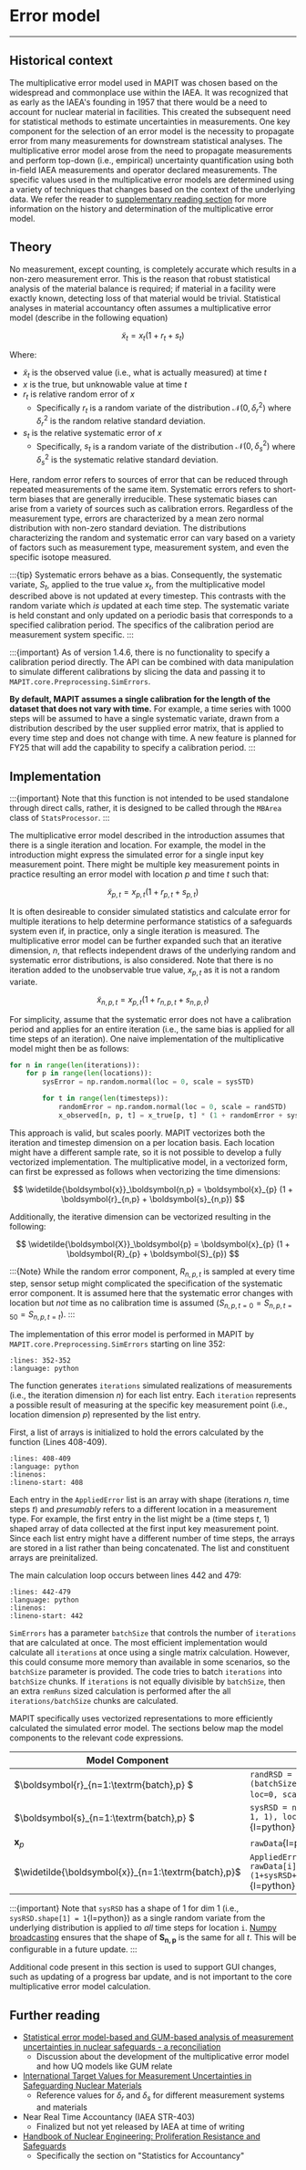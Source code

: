 # Error model

---

## Historical context
The multiplicative error model used in MAPIT was chosen based on the widespread and commonplace use within the IAEA. It was recognized that as early as the IAEA's founding in 1957 that there would be a need to account for nuclear material in facilities. This created the subsequent need for statistical methods to estimate uncertainties in measurements. One key component for the selection of an error model is the necessity to propagate error from many measurements for downstream statistical analyses. The multiplicative error model arose from the need to propagate measurements and perform top-down (i.e., empirical) uncertainty quantification using both in-field IAEA measurements and operator declared measurements. The specific values used in the multiplicative error models are determined using a variety of techniques that changes based on the context of the underlying data. We refer the reader to [supplementary reading section](#further-reading) for more information on the history and determination of the multiplicative error model.

## Theory

No measurement, except counting, is completely accurate which results in a non-zero measurement error. This is the reason that robust statistical analysis of the material balance is required; if material in a facility were exactly known, detecting loss of that material would be trivial. Statistical analyses in material accountancy often assumes a multiplicative error model (describe in the following equation)

$$
    \widetilde{x}_t = x_t (1 + r_t + s_t)
$$

Where:
* $\widetilde{x}_t$ is the observed value (i.e., what is actually measured) at time $t$
* $x$ is the true, but unknowable value at time $t$
* $r_t$ is relative random error of $x$
    * Specifically $r_t$ is a random variate of the distribution $\mathcal{N}(0, \delta_r^2)$ where $\delta_r^2$ is the random relative standard deviation.
* $s_t$ is the relative systematic error of $x$
    * Specifically, $s_t$ is a random variate of the distribution $\mathcal{N}(0, \delta_s^2)$ where $\delta_s^2$ is the systematic relative standard deviation.

Here, random error refers to sources of error that can be reduced through repeated measurements of the same item. Systematic errors refers to short-term biases that are generally irreducible. These systematic biases can arise from a variety of sources such as calibration errors. Regardless of the measurement type, errors are characterized by a mean zero normal distribution with non-zero standard deviation. The distributions characterizing the random and systematic error can vary based on a variety of factors such as measurement type, measurement system, and even the specific isotope measured. 

:::{tip}
Systematic errors behave as a bias. Consequently, the systematic variate, $S_t$, applied to the true value $x_t$, from the multiplicative model described above is not updated at every timestep. This contrasts with the random variate which _is_ updated at each time step. The systematic variate is held constant and only updated on a periodic basis that corresponds to a specified calibration period. The specifics of the calibration period are measurement system specific.
:::

:::{important}
As of version 1.4.6, there is no functionality to specify a calibration period directly. The API can be combined with data manipulation to simulate different calibrations by slicing the data and passing it to `MAPIT.core.Preprocessing.SimErrors`. 

**By default, MAPIT assumes a single calibration for the length of the dataset that does not vary with time.** For example, a time series with 1000 steps will be assumed to have a single systematic variate, drawn from a distribution described by the user supplied error matrix, that is applied to every time step and does not change with time. A new feature is planned for FY25 that will add the capability to specify a calibration period.
:::






## Implementation
:::{important}
Note that this function is not intended to be used standalone through direct calls, rather, it is designed to be called through the `MBArea` class of `StatsProcessor`. 
:::


The multiplicative error model described in the introduction assumes that there is a single iteration and location. For example, the model in the introduction might express the simulated error for a single input key measurement point. There might be multiple key measurement points in practice resulting an error model with location $p$ and time $t$ such that:

$$
    \widetilde{x}_{p,t} = x_{p,t} (1 + r_{p,t} + s_{p,t})
$$

It is often desireable to consider simulated statistics and calculate error for multiple iterations to help determine performance statistics of a safeguards system even if, in practice, only a single iteration is measured. The multiplicative error model can be further expanded such that an iterative dimension, $n$, that reflects independent draws of the underlying random and systematic error distributions, is also considered. Note that there is no iteration added to the unobservable true value, $x_{p,t}$ as it is not a random variate. 

$$
    \widetilde{x}_{n,p,t} = x_{p,t} (1 + r_{n,p,t} + s_{n,p,t})
$$

For simplicity, assume that the systematic error does not have a calibration period and applies for an entire iteration (i.e., the same bias is applied for all time steps of an iteration). One naive implementation of the multiplicative model might then be as follows:

```python
for n in range(len(iterations)):
    for p in range(len(locations)):
        sysError = np.random.normal(loc = 0, scale = sysSTD)

        for t in range(len(timesteps)):
            randomError = np.random.normal(loc = 0, scale = randSTD)
            x_observed[n, p, t] = x_true[p, t] * (1 + randomError + sysError)

```

This approach is valid, but scales poorly. MAPIT vectorizes both the iteration and timestep dimension on a per location basis. Each location might have a different sample rate, so it is not possible to develop a fully vectorized implementation. The multiplicative model, in a vectorized form, can first be expressed as follows when vectorizing the time dimensions:

$$
    \widetilde{\boldsymbol{x}}_\boldsymbol{n,p} = \boldsymbol{x}_{p} (1 + \boldsymbol{r}_{n,p} + \boldsymbol{s}_{n,p})
$$

Additionally, the iterative dimension can be vectorized resulting in the following:

$$
    \widetilde{\boldsymbol{X}}_\boldsymbol{p} = \boldsymbol{x}_{p} (1 + \boldsymbol{R}_{p} + \boldsymbol{S}_{p})
$$

:::{Note}
While the random error component, $R_{n,p,t}$ is sampled at every time step, sensor setup might complicated the specification of the systematic error component. It is assumed here that the systematic error changes with location but _not_ time as no calibration time is assumed ($S_{n,p,t=0} = S_{n,p,t=50} = S_{n,p,t=t}$).
:::

The implementation of this error model is performed in MAPIT by `MAPIT.core.Preprocessing.SimErrors` starting on line 352: 

```{literalinclude} ../../MAPIT/core/Preprocessing.py
:lines: 352-352
:language: python
```

The function generates `iterations` simulated realizations of measurements (i.e., the iteration dimension $n$) for each list entry. Each `iteration` represents a possible result of measuring at the specific key measurement point (i.e., location dimension $p$) represented by the list entry.

First, a list of arrays is initialized to hold the errors calculated by the function (Lines 408-409). 

```{literalinclude} ../../MAPIT/core/Preprocessing.py
:lines: 408-409
:language: python
:linenos:
:lineno-start: 408
```

Each entry in the `AppliedError` list is an array with shape (iterations $n$, time steps $t$) and _presumably_ refers to a different location in a measurement type. For example, the first entry in the list might be a (time steps $t$, 1) shaped array of data collected at the first input key measurement point. Since each list entry might have a different number of time steps, the arrays are stored in a list rather than being concatenated. The list and constituent arrays are preinitalized.

The main calculation loop occurs between lines 442 and 479:

```{literalinclude} ../../MAPIT/core/Preprocessing.py
:lines: 442-479
:language: python
:linenos:
:lineno-start: 442
```




`SimErrors` has a parameter `batchSize` that controls the number of `iterations` that are calculated at once. The most efficient implementation would calculate all `iterations` at once using a single matrix calculation. However, this could consume more memory than available in some scenarios, so the `batchSize` parameter is provided. The code tries to batch `iterations` into `batchSize` chunks. If `iterations` is not equally divisible by `batchSize`, then an extra `remRuns` sized calculation is performed after the all `iterations/batchSize` chunks are calculated.

<!-- For each batch, the multiplicative error model is calculated and applied. The table below shows the components of the model and the equivalent code. The [`reshape`](https://numpy.org/doc/stable/reference/generated/numpy.reshape.html) method has been omitted from the table for improved clarity.  -->


MAPIT specifically uses vectorized representations to more efficiently calculated the simulated error model. The sections below map the model components to the relevant code expressions. 

| Model Component | Code Expression |
| --- | --- |
| $\boldsymbol{r}_{n=1:\textrm{batch},p} $ | `randRSD = np.random.normal(size=(batchSize, rawData[i].shape[0], 1), loc=0, scale=ErrorMatrix[i,0])`{l=python}|
| $\boldsymbol{s}_{n=1:\textrm{batch},p} $ | `sysRSD = np.random.normal(size=(batchSize, 1, 1), loc=0, scale=ErrorMatrix[i,1])`{l=python} |
| $\boldsymbol{x}_{p}$ | `rawData`{l=python} |
|  $\widetilde{\boldsymbol{x}}_{n=1:\textrm{batch},p}$ | `AppliedError[i][startIdx:endIdx,] = rawData[i][:,0].reshape((1,-1)) * (1+sysRSD+randRSD).reshape((batchSize,-1))`{l=python} |

:::{important}
Note that `sysRSD` has a shape of 1 for dim 1 (i.e., `sysRSD.shape[1] = 1`{l=python}) as a single random variate from the underlying distribution is applied to _all_ time steps for location `i`. [Numpy broadcasting](https://numpy.org/doc/stable/user/basics.broadcasting.html) ensures that the shape of $\boldsymbol{S_{n,p}}$ is the same for all $t$. This will be configurable in a future update.
:::

Additional code present in this section is used to support GUI changes, such as updating of a progress bar update, and is not important to the core multiplicative error model calculation.


## Further reading
* [Statistical error model-based and GUM-based analysis of measurement uncertainties in nuclear safeguards - a reconciliation](https://esarda.jrc.ec.europa.eu/publications/statistical-error-model-based-and-gum-based-analysis-measurement-uncertainties-nuclear-safeguards_en)
    * Discussion about the development of the multiplicative error model and how UQ models like GUM relate
* [International Target Values for Measurement Uncertainties in Safeguarding Nuclear Materials](https://nucleus.iaea.org/sites/connect/ITVpublic/Resources/International%20Target%20Values%20for%20Measurement%20Uncertainties%20in%20Safeguarding%20Nuclear%20Materials.pdf)
    * Reference values for $\delta_r$ and $\delta_s$ for different measurement systems and materials
* Near Real Time Accountancy (IAEA STR-403)
    * Finalized but not yet released by IAEA at time of writing
* [Handbook of Nuclear Engineering: Proliferation Resistance and Safeguards](https://link.springer.com/referenceworkentry/10.1007/978-0-387-98149-9_29#Sec1_29)
    * Specifically the section on "Statistics for Accountancy"